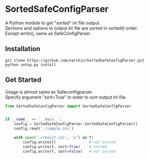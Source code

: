 # SortedSafeConfigParser
A Python module to get "sorted" ini file output.  
Sections and options in output ini file are sorted in sorted() order.  
Except write(), same as SafeConfigParser.  


## Installation
```
git clone https://github.com/narikin/SortedSafeConfigParser.git
python setup.py install
```


## Get Started
Usage is almost same as Safeconfigparser.  
Specify argument "sort=True" in order to sort output ini file.  

```python
from SortedSafeConfigParser import SortedSafeConfigParser


if __name__ == '__main__':
    config = SortedSafeConfigParser.SortedSafeConfigParser()
    config.read('./sample.ini')

    with open('./result.ini', 'w') as f:
        config.write(f)               # not sorted
        config.write(f, sort=True)    # sorted
        config.write(f, sort=False)   # not sorted
```
